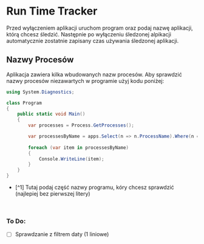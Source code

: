 # Run Time Tracker

Przed wyłączeniem aplikacji uruchom program oraz podaj nazwę aplikacji, którą chcesz śledzić. Następnie po wyłączeniu śledzonej alpikacji automatycznie zostatnie zapisany czas używania śledzonej aplikacji.


## Nazwy Procesów

Aplikacja zawiera kilka wbudowanych nazw procesów.
Aby sprawdzić nazwy procesów niezawartych w programie użyj kodu poniżej:

```cs
using System.Diagnostics;

class Program
{
    public static void Main()
    {
        var processes = Process.GetProcesses();

        var processesByName = apps.Select(n => n.ProcessName).Where(n => n.Contains(" <część nazwy programu>[^1] "));
        
        foreach (var item in processesByName)
        {
            Console.WriteLine(item);
        }
    }
}
```

- [^1] Tutaj podaj część nazwy programu, kóry chcesz sprawdzić (najlepiej bez pierwszej litery)

<br>

### To Do:
- [ ] Sprawdzanie z filtrem daty (1 liniowe)
